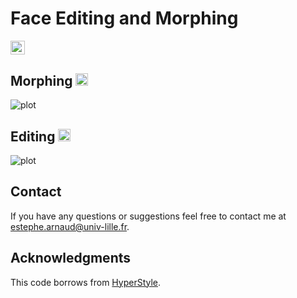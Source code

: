# Face Editing and Morphing

<a href="https://opensource.org/licenses/MIT"><img src="https://img.shields.io/badge/License-MIT-yellow.svg" height=22.5></a>  

## Morphing <a href="https://colab.research.google.com/github/estephe-arnaud/face-editing/blob/main/notebooks/morphing.ipynb"><img src="https://colab.research.google.com/assets/colab-badge.svg" height=20></a>
![plot](./docs/morphing_300x300.gif)

## Editing <a href="https://colab.research.google.com/github/estephe-arnaud/face-editing/blob/main/notebooks/editing.ipynb"><img src="https://colab.research.google.com/assets/colab-badge.svg" height=20></a>
![plot](./docs/editing_300x300.gif)

## Contact ##
If you have any questions or suggestions feel free to contact me at <estephe.arnaud@univ-lille.fr>.

## Acknowledgments ##
This code borrows from [HyperStyle](https://github.com/yuval-alaluf/hyperstyle).